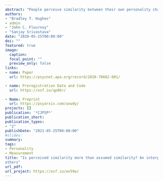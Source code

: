 ```yaml
---
abstract: "People perceive similarity between their own personality characteristics and the personality characteristics of others. This association has sometimes been labeled “assumed similarity,” reflecting the interpretation that it is a cognitive bias. Another possibility, however, is an interpersonal path to perceived similarity: personality traits that are manifested in behavior may elicit similar or dissimilar behavior from others, and people form perceptions based on what they have elicited. Drawing on theories of interpersonal perception and interpersonal theory, we proposed and tested for evidence of such perceiver-elicited similarity effects, as well as trait and state assumed similarity. Previously unacquainted participants (N = 322) completed personality assessments, interacted in dyads the next day, and then reported perceptions of each other’s personalities. The results showed broad support for the expression and accurate perceptions of most Big Five domains and facets. The preregistered directional hypotheses for behavior elicitation and perceiver-elicited similarity were supported for 3 of 5 traits. Participants interpersonally elicited and then accurately perceived similarity in sociability and openness, and dissim- ilarity in assertiveness. We also found evidence for assumed similarity for agreeableness and energy level, but participants did not elicit similar behavior from their partners for those traits. We discuss implications for treating perceived similarity as a dynamic, multicomponent phenomenon, and the possibility that assumed similarity emerges from the repeated experience of interpersonally elicited and perceived similarity."
authors:
- "Bradley T. Hughes"
- admin
- "John C. Flournoy"
- "Sanjay Srivastava"
date: "2020-05-25T00:00:00"
doi: ""
featured: true
image:
  caption: 
  focal_point: ""
  preview_only: false
links:
- name: Paper
  url: https://psycnet.apa.org/record/2020-78682-001/

- name: Preregistration Data and Code
  url: https://osf.io/qp86r/
  
- Name: Preprint
  url: https://psyarxiv.com/axwdy/
projects: []
publication: '*CJPSP*'
publication_short:
publication_types:
- "2"
publishDate: "2021-05-25T00:00:00"
#slides: 
summary: 
tags:
- Personality
- Measurement
title: "Is perceived similarity more than assumed similarity? An interpersonal path to seeing similarity between self and
others"
url_pdf:
url_project: https://osf.io/wv59a/
---
```

